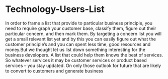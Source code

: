 # Technology-Users-List
In order to frame a list that provide to particular business principle, you need to require graph your customer base, classify them, figure out their particular concern, and then mark them. By targeting a concern list you will get a small relevant list yet and by this you can easily figure out what the customer principle’s and you can spent less time, good resources and money.But we thought let us list down something interesting for the business developers. A list that could help them knows the best of services. So whatever services it may be customer services or product based services – you stay updated. On only those outlook for future that are likely to convert to customers and generate business
